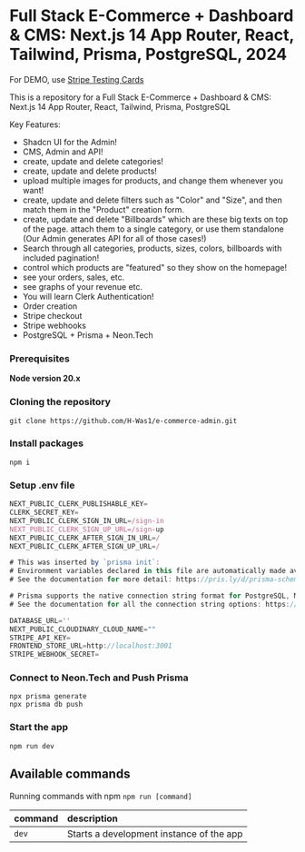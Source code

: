 # Full Stack E-Commerce + Dashboard & CMS: Next.js 14 App Router, React, Tailwind, Prisma, PostgreSQL, 2024


For DEMO, use [Stripe Testing Cards](https://stripe.com/docs/testing)

This is a repository for a Full Stack E-Commerce + Dashboard & CMS: Next.js 14 App Router, React, Tailwind, Prisma, PostgreSQL

Key Features:

- Shadcn UI for the Admin!
- CMS, Admin and API!
- create, update and delete categories!
- create, update and delete products!
- upload multiple images for products, and change them whenever you want!
- create, update and delete filters such as "Color" and "Size", and then match them in the "Product" creation form.
- create, update and delete "Billboards" which are these big texts on top of the page. attach them to a single category, or use them standalone (Our Admin generates API for all of those cases!)
- Search through all categories, products, sizes, colors, billboards with included pagination!
- control which products are "featured" so they show on the homepage!
- see your orders, sales, etc.
- see graphs of your revenue etc.
- You will learn Clerk Authentication!
- Order creation
- Stripe checkout
- Stripe webhooks
- PostgreSQL + Prisma + Neon.Tech

### Prerequisites

**Node version 20.x**

### Cloning the repository

```shell
git clone https://github.com/H-Was1/e-commerce-admin.git
```

### Install packages

```shell
npm i
```

### Setup .env file

```js
NEXT_PUBLIC_CLERK_PUBLISHABLE_KEY=
CLERK_SECRET_KEY=
NEXT_PUBLIC_CLERK_SIGN_IN_URL=/sign-in
NEXT_PUBLIC_CLERK_SIGN_UP_URL=/sign-up
NEXT_PUBLIC_CLERK_AFTER_SIGN_IN_URL=/
NEXT_PUBLIC_CLERK_AFTER_SIGN_UP_URL=/

# This was inserted by `prisma init`:
# Environment variables declared in this file are automatically made available to Prisma.
# See the documentation for more detail: https://pris.ly/d/prisma-schema#accessing-environment-variables-from-the-schema

# Prisma supports the native connection string format for PostgreSQL, MySQL, SQLite, SQL Server, MongoDB and CockroachDB.
# See the documentation for all the connection string options: https://pris.ly/d/connection-strings

DATABASE_URL=''
NEXT_PUBLIC_CLOUDINARY_CLOUD_NAME=""
STRIPE_API_KEY=
FRONTEND_STORE_URL=http://localhost:3001
STRIPE_WEBHOOK_SECRET=
```

### Connect to Neon.Tech and Push Prisma

```shell
npx prisma generate
npx prisma db push
```

### Start the app

```shell
npm run dev
```

## Available commands

Running commands with npm `npm run [command]`

| command | description                              |
| :------ | :--------------------------------------- |
| `dev`   | Starts a development instance of the app |
